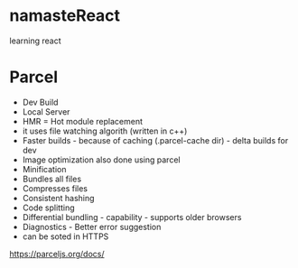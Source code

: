 # namasteReact
 learning react
 
 # Parcel
- Dev Build
- Local Server
- HMR = Hot module replacement
- it uses file watching algorith (written in c++)
- Faster builds - because of caching (.parcel-cache dir) - delta builds for dev 
- Image optimization also done using parcel
- Minification
- Bundles all files 
- Compresses files
- Consistent hashing 
- Code splitting
- Differential bundling - capability - supports older browsers
- Diagnostics - Better error suggestion 
- can be soted in HTTPS

 https://parceljs.org/docs/




